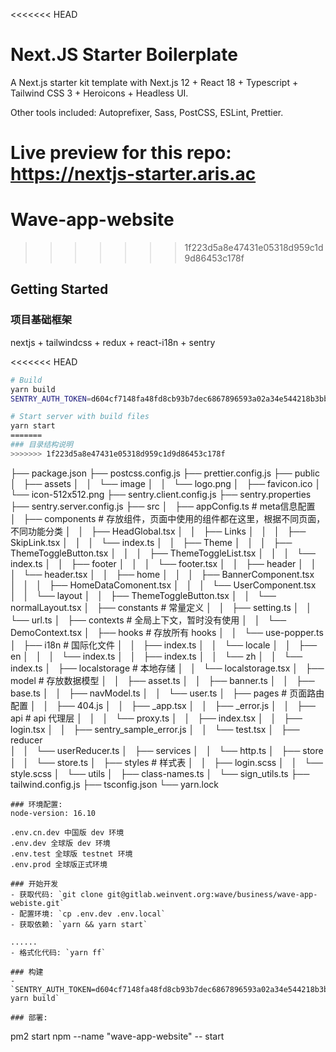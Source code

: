 <<<<<<< HEAD
<!--
 * @Author: zxt0805 zhuxiaotong@diynova.com
 * @Date: 2022-10-24 11:54:01
 * @LastEditors: zxt0805 zhuxiaotong@diynova.com
 * @LastEditTime: 2022-10-28 10:18:23
 * @FilePath: /wave-app-website/README.md
 * @Description: 这是默认设置,请设置`customMade`, 打开koroFileHeader查看配置 进行设置: https://github.com/OBKoro1/koro1FileHeader/wiki/%E9%85%8D%E7%BD%AE
-->
# Next.JS Starter Boilerplate

A Next.js starter kit template with Next.js 12 + React 18 + Typescript + Tailwind CSS 3 + Heroicons + Headless UI.

Other tools included: Autoprefixer, Sass, PostCSS, ESLint, Prettier.

Live preview for this repo: https://nextjs-starter.aris.ac
=======
# Wave-app-website
>>>>>>> 1f223d5a8e47431e05318d959c1d9d86453c178f

## Getting Started

### 项目基础框架
nextjs + tailwindcss + redux + react-i18n + sentry

<<<<<<< HEAD
```bash
# Build
yarn build
SENTRY_AUTH_TOKEN=d604cf7148fa48fd8cb93b7dec6867896593a02a34e544218b3bb8bf28d45dd0 yarn build

# Start server with build files
yarn start
=======
### 目录结构说明
>>>>>>> 1f223d5a8e47431e05318d959c1d9d86453c178f
```
├── package.json
├── postcss.config.js
├── prettier.config.js
├── public
│   ├── assets
│   │   └── image
│   │       └── logo.png
│   ├── favicon.ico
│   └── icon-512x512.png
├── sentry.client.config.js
├── sentry.properties
├── sentry.server.config.js
├── src
│   ├── appConfig.ts    # meta信息配置
│   ├── components      # 存放组件，页面中使用的组件都在这里，根据不同页面，不同功能分类
│   │   ├── HeadGlobal.tsx
│   │   ├── Links
│   │   │   ├── SkipLink.tsx
│   │   │   └── index.ts
│   │   ├── Theme
│   │   │   ├── ThemeToggleButton.tsx
│   │   │   ├── ThemeToggleList.tsx
│   │   │   └── index.ts
│   │   ├── footer
│   │   │   └── footer.tsx
│   │   ├── header
│   │   │   └── header.tsx
│   │   ├── home
│   │   │   ├── BannerComponent.tsx
│   │   │   ├── HomeDataComonent.tsx
│   │   │   └── UserComponent.tsx
│   │   └── layout
│   │       ├── ThemeToggleButton.tsx
│   │       └── normalLayout.tsx
│   ├── constants    # 常量定义
│   │   ├── setting.ts
│   │   └── url.ts
│   ├── contexts     # 全局上下文，暂时没有使用
│   │   └── DemoContext.tsx
│   ├── hooks        # 存放所有 hooks
│   │   └── use-popper.ts
│   ├── i18n         # 国际化文件
│   │   ├── index.ts
│   │   └── locale
│   │       ├── en
│   │       │   └── index.ts
│   │       ├── index.ts
│   │       └── zh
│   │           └── index.ts
│   ├── localstorage  # 本地存储
│   │   └── localstorage.tsx
│   ├── model         # 存放数据模型
│   │   ├── asset.ts
│   │   ├── banner.ts
│   │   ├── base.ts
│   │   ├── navModel.ts
│   │   └── user.ts 
│   ├── pages        # 页面路由配置
│   │   ├── 404.js
│   │   ├── _app.tsx
│   │   ├── _error.js
│   │   ├── api      # api 代理层
│   │   │   └── proxy.ts
│   │   ├── index.tsx 
│   │   ├── login.tsx
│   │   ├── sentry_sample_error.js
│   │   └── test.tsx
│   ├── reducer      
│   │   └── userReducer.ts
│   ├── services
│   │   └── http.ts
│   ├── store
│   │   └── store.ts
│   ├── styles     # 样式表
│   │   ├── login.scss
│   │   └── style.scss
│   └── utils
│       ├── class-names.ts
│       └── sign_utils.ts
├── tailwind.config.js
├── tsconfig.json
└── yarn.lock
```
### 环境配置:
node-version: 16.10

.env.cn.dev 中国版 dev 环境
.env.dev 全球版 dev 环境
.env.test 全球版 testnet 环境
.env.prod 全球版正式环境

### 开始开发
- 获取代码: `git clone git@gitlab.weinvent.org:wave/business/wave-app-webiste.git`
- 配置环境: `cp .env.dev .env.local`
- 获取依赖: `yarn && yarn start`

......
- 格式化代码: `yarn ff`

### 构建
- `SENTRY_AUTH_TOKEN=d604cf7148fa48fd8cb93b7dec6867896593a02a34e544218b3bb8bf28d45dd0 yarn build`

### 部署:
```
pm2 start npm --name "wave-app-website" -- start
```
